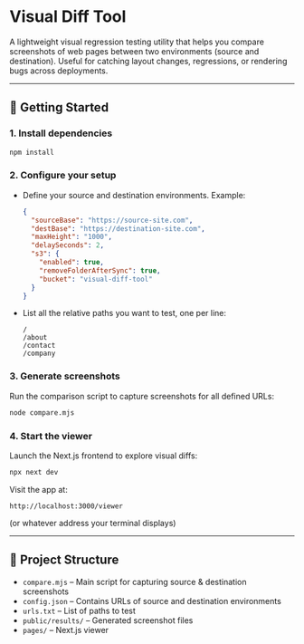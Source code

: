 # Visual Diff Tool

A lightweight visual regression testing utility that helps you compare screenshots of web pages between two environments (source and destination). Useful for catching layout changes, regressions, or rendering bugs across deployments.

---

## 🚀 Getting Started

### 1. Install dependencies

```bash
npm install
```

### 2. Configure your setup

- Define your source and destination environments. Example:

  ```json
  {
    "sourceBase": "https://source-site.com",
    "destBase": "https://destination-site.com",
    "maxHeight": "1000",
    "delaySeconds": 2,
    "s3": {
      "enabled": true,
      "removeFolderAfterSync": true,
      "bucket": "visual-diff-tool"
    }
  }
  ```

- List all the relative paths you want to test, one per line:

  ```
  /
  /about
  /contact
  /company
  ```

### 3. Generate screenshots

Run the comparison script to capture screenshots for all defined URLs:

```bash
node compare.mjs
```

### 4. Start the viewer

Launch the Next.js frontend to explore visual diffs:

```bash
npx next dev
```

Visit the app at:

```
http://localhost:3000/viewer
```

(or whatever address your terminal displays)

---

## 📂 Project Structure

- `compare.mjs` – Main script for capturing source & destination screenshots
- `config.json` – Contains URLs of source and destination environments
- `urls.txt` – List of paths to test
- `public/results/` – Generated screenshot files
- `pages/` – Next.js viewer
